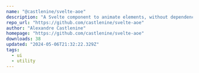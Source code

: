 ```yaml
---
name: "@castlenine/svelte-aoe"
description: "A Svelte component to animate elements, without dependencies."
repo_url: "https://github.com/castlenine/svelte-aoe"
author: "Alexandre Castlenine"
homepage: "https://github.com/castlenine/svelte-aoe"
downloads: 38
updated: "2024-05-06T21:32:22.329Z"
tags: 
  - ui
  - utility
---
```

